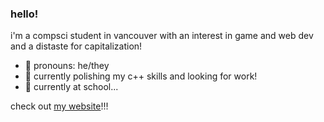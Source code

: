 ### hello!

i'm a compsci student in vancouver with an interest in game and web dev and a distaste for capitalization!

- 🐢 pronouns: he/they
- 🌱 currently polishing my c++ skills and looking for work!
- 🔭 currently at school...

check out <a href="https://lumens.live/">my website</a>!!!
